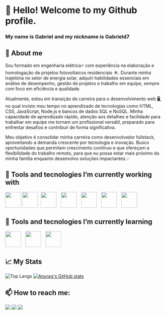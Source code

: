# 👋 Hello! Welcome to my Github profile.
### My name is Gabriel and my nickname is Gabrield7

## 💬 About me

Sou formado em engenharia elétrica⚡ com experiência na elaboração e homologação de projetos fotovoltaicos residenciais ☀️. Durante minha trajetória no setor de energia solar, adquiri habilidades essenciais em análise de desempenho, gestão de projetos e trabalho em equipe, sempre com foco em eficiência e qualidade.

Atualmente, estou em transição de carreira para o desenvolvimento web 🖥️, no qual invisto meu tempo no aprendizado de tecnologias como HTML, CSS, JavaScript, Node.js e bancos de dados SQL e NoSQL. Minha capacidade de aprendizado rápido, atenção aos detalhes e facilidade para trabalhar em equipe me tornam um profissional versátil, preparado para enfrentar desafios e contribuir de forma significativa.

Meu objetivo é consolidar minha carreira como desenvolvedor fullstack, aproveitando a demanda crescente por tecnologia e inovação. Busco oportunidades que permitam crescimento contínuo e que ofereçam a flexibilidade do trabalho remoto, para que eu possa estar mais próximo da minha família enquanto desenvolvo soluções impactantes.💡


## 🔭 Tools and tecnologies I’m currently working with

<link rel="stylesheet" type='text/css' href="https://cdn.jsdelivr.net/gh/devicons/devicon@latest/devicon.min.css" />

<p>
  <img src="https://cdn.jsdelivr.net/gh/devicons/devicon@latest/icons/html5/html5-plain-wordmark.svg" height=50 style="margin-right: 0px;">
  <img src="https://cdn.jsdelivr.net/gh/devicons/devicon@latest/icons/css3/css3-plain-wordmark.svg" height=50 style="margin-right: 5px;">
  <img src="https://cdn.jsdelivr.net/gh/devicons/devicon@latest/icons/javascript/javascript-plain.svg" height=50 style="margin-right: 10px;">
  <img src="https://cdn.jsdelivr.net/gh/devicons/devicon@latest/icons/git/git-plain-wordmark.svg" height=50 style="margin-right: 10px;">
  <img src="https://cdn.jsdelivr.net/gh/devicons/devicon@latest/icons/github/github-original-wordmark.svg" height=50 style="margin-right: 10px;">
  <img src="https://cdn.jsdelivr.net/gh/devicons/devicon@latest/icons/nodejs/nodejs-plain-wordmark.svg" height=50 style="margin-right: 10px;">
  <img src="https://cdn.jsdelivr.net/gh/devicons/devicon@latest/icons/mongodb/mongodb-plain-wordmark.svg" height=50>
</p>




## 🌱 Tools and tecnologies I’m currently learning
<img src="https://cdn.jsdelivr.net/gh/devicons/devicon@latest/icons/docker/docker-plain-wordmark.svg" height=50 style="margin-right: 10px;">
<img src="https://cdn.jsdelivr.net/gh/devicons/devicon@latest/icons/react/react-original-wordmark.svg" height=50 style="margin-right: 10px;">
<img src="https://cdn.jsdelivr.net/gh/devicons/devicon@latest/icons/postgresql/postgresql-plain-wordmark.svg" height=50 style="margin-right: 10px;">
          

## 📈 My Stats

![Top Langs](https://github-readme-stats.vercel.app/api/top-langs/?username=Gabrield7&layout=compact)
[![Anurag's GitHub stats](https://github-readme-stats.vercel.app/api?username=Gabrield7)](https://github.com/anuraghazra/github-readme-stats)


## 📫 How to reach me:

<div>
<a href="https://www.linkedin.com/in/gabriel-dln/" target="_blank"><img loading="lazy" src="https://img.shields.io/badge/-LinkedIn-%230077B5?style=for-the-badge&logo=linkedin&logoColor=white" target="_blank"></a>   
<a href = "gabrieldantas503@gmail.com"><img loading="lazy" src="https://img.shields.io/badge/Gmail-D14836?style=for-the-badge&logo=gmail&logoColor=white" target="_blank"></a>
<a href="https://www.instagram.com/_gab.dn/" target="_blank"><img loading="lazy" src="https://img.shields.io/badge/-Instagram-%23E4405F?style=for-the-badge&logo=instagram&logoColor=white" target="_blank"></a>
</div>
